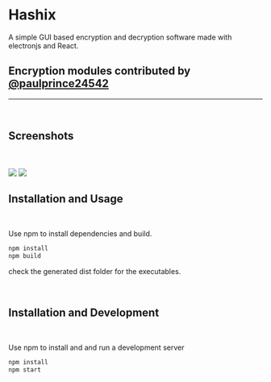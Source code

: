 # Hashix
A simple GUI based encryption and decryption software made with electronjs and React.

## Encryption modules contributed by [@paulprince24542](https://github.com/paulprince24542) 

---
<br>

## Screenshots

<br>
<br>

<img src="https://raw.githubusercontent.com/divinepaul/hashix/master/.github/images/encrypt.JPG" /> 
<img src="https://raw.githubusercontent.com/divinepaul/hashix/master/.github/images/decryption.JPG" />

## Installation and Usage

<br>

Use npm to install dependencies and build.

```bash
npm install
npm build
```

check the generated dist folder for the executables.

<br>

## Installation and Development

<br>

Use npm to install and and run a development server

```bash
npm install
npm start
```




